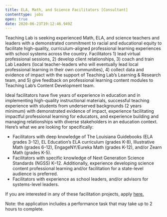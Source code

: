 ```yaml
---
title: ELA, Math, and Science Facilitators [Consultant]
contenttype: jobs
open: true
date: 2020-06-23T19:12:46.949Z
---
```

Teaching Lab is seeking experienced Math, ELA, and science teachers and leaders with a demonstrated commitment to racial and educational equity to facilitate high-quality, curriculum-aligned professional learning experiences with school systems across the country. Facilitators 1) lead virtual professional sessions, 2) develop client relationships, 3) coach and train Lab Leaders (local teacher-leaders who will eventually lead local professional learning in their own communities), 4) collect data and evidence of impact with the support of Teaching Lab’s Learning & Research team, and 5) give feedback on professional learning content modules to Teaching Lab’s Content Development team.

Ideal facilitators have five years of experience in education and in implementing high-quality instructional materials, successful teaching experience with students from underserved backgrounds (2 years minimum) with demonstrated evidence of impact, experience facilitating impactful professional learning for educators, and experience building and managing relationships with diverse stakeholders in an education context. Here’s what we are looking for specifically:

* Facilitators with deep knowledge of The Louisiana Guidebooks (ELA grades 3-12), EL Education’s ELA curriculum (grades K-8), Illustrative Math (grades 6-12), EngageNY/Eureka Math (grades K-12), and/or Zearn Math (grades K-5).
* Facilitators with specific knowledge of Next Generation Science Standards (NGSS) K–12. Additionally, experience developing science content professional learning and/or facilitation for a state-level audience is preferred.
* Facilitators with experience as school leaders, and/or advisors for systems-level leaders.

If you are interested in any of these facilitation projects, apply [here.](https://forms.gle/eYCKT6qYXqG11PpW6)

Note: the application includes a performance task that may take up to 2 hours to complete.
